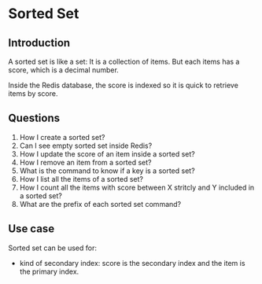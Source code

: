 # Sorted Set

## Introduction

A sorted set is like a set: It is a collection of items. But each items has a
score, which is a decimal number.

Inside the Redis database, the score is indexed so it is quick to retrieve items
by score.

## Questions

1. How I create a sorted set?
2. Can I see empty sorted set inside Redis?
3. How I update the score of an item inside a sorted set?
4. How I remove an item from a sorted set?
5. What is the command to know if a key is a sorted set?
6. How I list all the items of a sorted set?
7. How I count all the items with score between X stritcly and Y included in a
   sorted set?
8. What are the prefix of each sorted set command?

## Use case

Sorted set can be used for:

- kind of secondary index: score is the secondary index and the item is the primary index.
